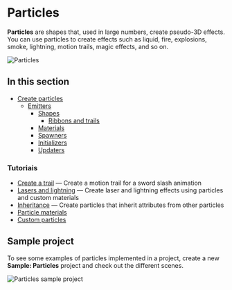 # Particles

**Particles** are shapes that, used in large numbers, create pseudo-3D effects. You can use particles to create effects such as liquid, fire, explosions, smoke, lightning, motion trails, magic effects, and so on.

![Particles](media/particles.png)

## In this section

* [Create particles](create-particles.md)
    * [Emitters](emitters.md)
        * [Shapes](shapes.md)
            * [Ribbons and trails](ribbons-and-trails.md)
        * [Materials](materials.md)
        * [Spawners](spawners.md)
        * [Initializers](initializers.md)
        * [Updaters](updaters.md)

### Tutoriais

* [Create a trail](tutorials/create-a-trail.md) — Create a motion trail for a sword slash animation
* [Lasers and lightning](tutorials/lasers-and-lightning.md) — Create laser and lightning effects using particles and custom materials
* [Inheritance](tutorials/inheritance.md) — Create particles that inherit attributes from other particles
* [Particle materials](tutorials/particle-materials.md)
* [Custom particles](tutorials/custom-particles.md)

## Sample project

To see some examples of particles implemented in a project, create a new **Sample: Particles** project and check out the different scenes.

![Particles sample project](media/select-particles-sample-project.png)